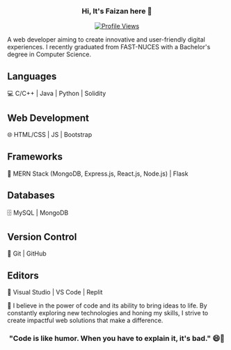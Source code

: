 <div align="center">

  ### Hi, It's Faizan here 👋
  
  [![Profile Views](https://komarev.com/ghpvc/?username=faizanulhassan32&color=brightgreen)](https://github.com/faizanulhassan32)

</div>

<div align="left">

  A web developer aiming to create innovative and user-friendly digital experiences. I recently graduated from FAST-NUCES with a Bachelor's degree in Computer Science.
  
  ## Languages
  
  💻 C/C++ | Java | Python | Solidity
  
  ## Web Development
  
  🌐 HTML/CSS | JS | Bootstrap
  
  ## Frameworks
  
  🚀 MERN Stack (MongoDB, Express.js, React.js, Node.js) | Flask
  
  ## Databases
  
  🗄️ MySQL | MongoDB
  
  ## Version Control
  
  🌱 Git | GitHub
  
  ## Editors
  
  💼 Visual Studio | VS Code | Replit
  
  🔨 I believe in the power of code and its ability to bring ideas to life. By constantly exploring new technologies and honing my skills, I strive to create impactful web solutions that make a difference.

  <div align="center">

  ### "Code is like humor. When you have to explain it, it's bad." 😄👋

  </div>

</div>
